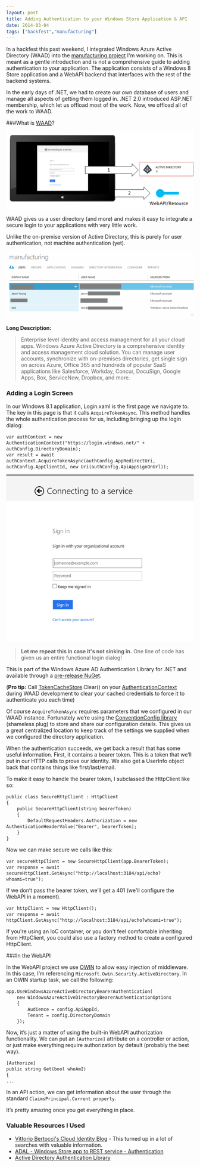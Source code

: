 ```yaml
---
layout: post
title: Adding Authentication to your Windows Store Application & API
date: 2014-03-04
tags: ["hackfest","manufacturing"]
---
```


In a hackfest this past weekend, I integrated Windows Azure Active Directory (WAAD) into the [manufacturing project](http://www.ytechie.com/2014/02/introducing-the-modern-manufacturing-framework/) I'm working on. This is meant as a gentle introduction and is not a comprehensive guide to adding authentication to your application. The application consists of a Windows 8 Store application and a WebAPI backend that interfaces with the rest of the backend systems.

In the early days of .NET, we had to create our own database of users and manage all aspects of getting them logged in. .NET 2.0 introduced ASP.NET membership, which let us offload most of the work. Now, we offload all of the work to WAAD.

###What is [WAAD](http://www.windowsazure.com/en-us/services/active-directory/)?

![Active Directory Authentication](ad-authentication.png)

WAAD gives us a user directory (and more) and makes it easy to integrate a secure login to your applications with very little work.

Unlike the on-premise version of Active Directory, this is purely for user authentication, not machine authentication (yet).

![Active Directory Users List](ad-users.gif)

**Long Description:**

> Enterprise level identity and access management for all your cloud apps. Windows Azure Active Directory is a comprehensive identity and access management cloud solution. You can manage user accounts, synchronize with on-premises directories, get single sign on across Azure, Office 365 and hundreds of popular SaaS applications like Salesforce, Workday, Concur, DocuSign, Google Apps, Box, ServiceNow, Dropbox, and more.

### Adding a Login Screen
In our Windows 8.1 application, Login.xaml is the first page we navigate to. The key in this page is that it calls `AcquireTokenAsync`. This method handles the whole authentication process for us, including bringing up the login dialog:

	var authContext = new AuthenticationContext("https://login.windows.net/" + authConfig.DirectoryDomain);
	var result = await authContext.AcquireTokenAsync(authConfig.AppRedirectUri, authConfig.AppClientId, new Uri(authConfig.ApiAppSignOnUrl));

![Login Screen](login@2x.jpg)

> **Let me repeat this in case it's not sinking in.** One line of code has given us an entire functional login dialog!

This is part of the Windows Azure AD Authentication Library for .NET and available through a [pre-release NuGet](http://www.nuget.org/packages/Microsoft.IdentityModel.Clients.ActiveDirectory/).

(**Pro tip:** Call [TokenCacheStore](http://msdn.microsoft.com/en-us/library/microsoft.identitymodel.clients.activedirectory.authenticationcontext.tokencachestore.aspx).Clear() on your [AuthenticationContext](http://msdn.microsoft.com/en-us/library/microsoft.identitymodel.clients.activedirectory.authenticationcontext.aspx) during WAAD development to clear your cached credentials to force it to authenticate you each time)

Of course `AcquireTokenAsync` requires parameters that we configured in our WAAD instance. Fortunately we’re using the [ConventionConfig library](https://github.com/ytechie/ConventionConfig) (shameless plug) to store and share our configuration details. This gives us a great centralized location to keep track of the settings we supplied when we configured the directory application.

When the authentication succeeds, we get back a result that has some useful information. First, it contains a bearer token. This is a token that we’ll put in our HTTP calls to prove our identity. We also get a UserInfo object back that contains things like first/last/email.

To make it easy to handle the bearer token, I subclassed the HttpClient like so:

	public class SecureHttpClient : HttpClient
	{
		public SecureHttpClient(string bearerToken)
		{
			DefaultRequestHeaders.Authorization = new AuthenticationHeaderValue("Bearer", bearerToken);
		}
	}

Now we can make secure we calls like this:

	var secureHttpClient = new SecureHttpClient(app.BearerToken);
	var response = await secureHttpClient.GetAsync("http://localhost:3184/api/echo?whoami=true");

If we don’t pass the bearer token, we’ll get a 401 (we'll configure the WebAPI in a moment).

	var httpClient = new HttpClient();
	var response = await httpClient.GetAsync("http://localhost:3184/api/echo?whoami=true");

If you're using an IoC container, or you don't feel comfortable inheriting from HttpClient, you could also use a factory method to create a configured HttpClient.

###In the WebAPI

In the WebAPI project we use [OWIN](http://owin.org/) to allow easy injection of middleware. In this case, I’m referencing `Microsoft.Owin.Security.ActiveDirectory`. In an OWIN startup task, we call the following:

	app.UseWindowsAzureActiveDirectoryBearerAuthentication(
		new WindowsAzureActiveDirectoryBearerAuthenticationOptions
		{
			Audience = config.ApiAppId,
			Tenant = config.DirectoryDomain
		});

Now, it’s just a matter of using the built-in WebAPI authorization functionality. We can put an `[Authorize]` attribute on a controller or action, or just make everything require authorization by default (probably the best way).

	[Authorize]
	public string Get(bool whoAmI)
	{
	...

In an API action, we can get information about the user through the standard `ClaimsPrincipal.Current property`.

It’s pretty amazing once you get everything in place.

### Valuable Resources I Used

* [Vittorio Bertocci's Cloud Identity Blog](http://www.cloudidentity.com/blog/) - This turned up in a lot of searches with valuable information.
* [ADAL - Windows Store app to REST service - Authentication](http://code.msdn.microsoft.com/windowsapps/ADAL-Windows-Store-app-to-e9250d6f/)
* [Active Directory Authentication Library](http://www.nuget.org/packages/Microsoft.IdentityModel.Clients.ActiveDirectory/)